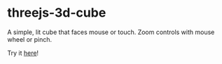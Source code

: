 # threejs-3d-cube
A simple, lit cube that faces mouse or touch. Zoom controls with mouse wheel or pinch.

Try it [here](https://eyeofmidas.github.io/threejs-3d-cube/index.html)!
